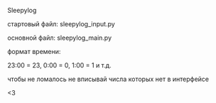 Sleepylog

стартовый файл: sleepylog_input.py

основной файл: sleepylog_main.py

формат времени:

   23:00 = 23,
   0:00 = 0,
   1:00 = 1 и т.д. 


чтобы не ломалось не вписывай числа которых нет в интерфейсе


<3
